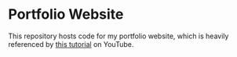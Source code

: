 # Portfolio Website

This repository hosts code for my portfolio website, which is heavily referenced by [this tutorial](https://youtu.be/ldwlOzRvYOU?si=986aCJg3liizh8kZ) on YouTube.
